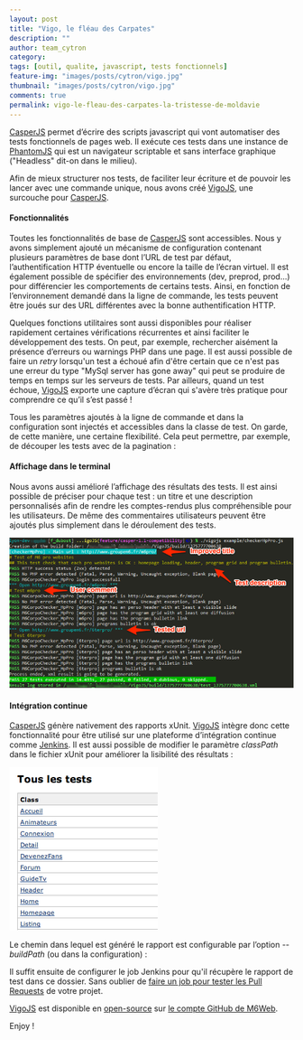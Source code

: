 ```yaml
---
layout: post
title: "Vigo, le fléau des Carpates"
description: ""
author: team_cytron
category:
tags: [outil, qualite, javascript, tests fonctionnels]
feature-img: "images/posts/cytron/vigo.jpg"
thumbnail: "images/posts/cytron/vigo.jpg"
comments: true
permalink: vigo-le-fleau-des-carpates-la-tristesse-de-moldavie
---
```


[CasperJS](https://casperjs.org/) permet d’écrire des scripts javascript qui vont automatiser des tests fonctionnels de pages web. Il exécute ces tests dans une instance de [PhantomJS](https://phantomjs.org/) qui est un navigateur scriptable et sans interface graphique ("Headless" dit-on dans le milieu).

Afin de mieux structurer nos tests, de faciliter leur écriture et de pouvoir les lancer avec une commande unique, nous avons créé [VigoJS](https://github.com/BedrockStreaming/VigoJS), une surcouche pour [CasperJS](https://casperjs.org/).

#### Fonctionnalités

Toutes les fonctionnalités de base de [CasperJS](https://casperjs.org/) sont accessibles. Nous y avons simplement ajouté un mécanisme de configuration contenant plusieurs paramètres de base dont l’URL de test par défaut, l’authentification HTTP éventuelle ou encore la taille de l’écran virtuel. Il est également possible de spécifier des environnements (dev, preprod, prod...) pour différencier les comportements de certains tests. Ainsi, en fonction de l’environnement demandé dans la ligne de commande, les tests peuvent être joués sur des URL différentes avec la bonne authentification HTTP.

Quelques fonctions utilitaires sont aussi disponibles pour réaliser rapidement certaines vérifications récurrentes et ainsi faciliter le développement des tests. On peut, par exemple, rechercher aisément la présence d’erreurs ou warnings PHP dans une page. Il est aussi possible de faire un *retry* lorsqu'un test a échoué afin d'être certain que ce n'est pas une erreur du type "MySql server has gone away" qui peut se produire de temps en temps sur les serveurs de tests. Par ailleurs, quand un test échoue, [VigoJS](https://github.com/BedrockStreaming/VigoJS) exporte une capture d’écran qui s'avère très pratique pour comprendre ce qu’il s’est passé !

Tous les paramètres ajoutés à la ligne de commande et dans la configuration sont injectés et accessibles dans la classe de test. On garde, de cette manière, une certaine flexibilité. Cela peut permettre, par exemple, de découper les tests avec de la pagination :

<script src="https://gist.github.com/KuiKui/6121955.js"></script>

<script src="https://gist.github.com/fdubost/6172224.js"></script>

#### Affichage dans le terminal

Nous avons aussi amélioré l’affichage des résultats des tests. Il est ainsi possible de préciser pour chaque test : un titre et une description personnalisés afin de rendre les comptes-rendus plus compréhensible pour les utilisateurs. De même des commentaires utilisateurs peuvent être ajoutés plus simplement dans le déroulement des tests.

![Affichage dans le terminal](/images/posts/imgob/0-00-30-83-201308-ob_a1e6705b03efdc2518ba5e18c284550a_vigo-console-5.png)

#### Intégration continue

[CasperJS](https://casperjs.org/) génère nativement des rapports xUnit. [VigoJS](https://github.com/BedrockStreaming/VigoJS) intègre donc cette fonctionnalité pour être utilisé sur une plateforme d’intégration continue comme [Jenkins](https://jenkins-ci.org/). Il est aussi possible de modifier le paramètre *classPath* dans le fichier xUnit pour améliorer la lisibilité des résultats :

![Affichage des résultats des tests dans Jenkins](/images/posts/imgob/0-00-30-83-201308-ob_5138f3_capture-d-e-cran-2013-08-01-a-15-57-02.png)

Le chemin dans lequel est généré le rapport est configurable par l’option *--buildPath* (ou dans la configuration) :


<script src="https://gist.github.com/KuiKui/6122091.js"></script>

Il suffit ensuite de configurer le job Jenkins pour qu'il récupère le rapport de test dans ce dossier. Sans oublier de [faire un job pour tester les Pull Requests](/lache-moi-la-branch) de votre projet.

[VigoJS](https://github.com/BedrockStreaming/VigoJS) est disponible en [open-source](https://tom.preston-werner.com/2011/11/22/open-source-everything.html) sur [le compte GitHub de M6Web](https://github.com/BedrockStreaming).

Enjoy !
